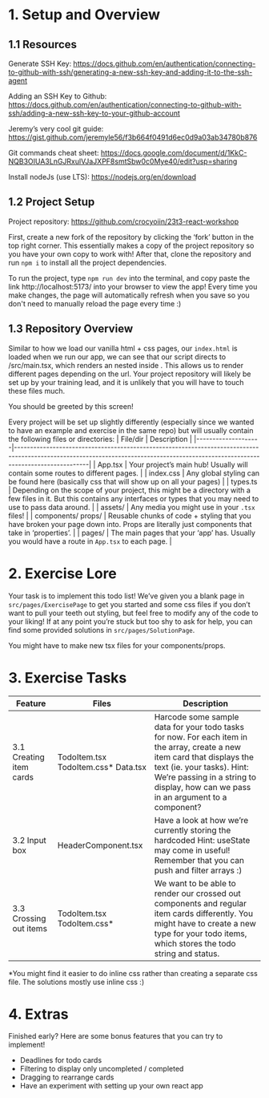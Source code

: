 # 1. Setup and Overview

## 1.1 Resources

Generate SSH Key: https://docs.github.com/en/authentication/connecting-to-github-with-ssh/generating-a-new-ssh-key-and-adding-it-to-the-ssh-agent 

Adding an SSH Key to Github: https://docs.github.com/en/authentication/connecting-to-github-with-ssh/adding-a-new-ssh-key-to-your-github-account 

Jeremy’s very cool git guide: https://gist.github.com/jeremyle56/f3b664f0491d6ec0d9a03ab34780b876 

Git commands cheat sheet: https://docs.google.com/document/d/1KkC-NQB3OIUA3LnGJRxulVJaJXPF8smtSbw0c0Mye40/edit?usp=sharing 

Install nodeJs (use LTS): https://nodejs.org/en/download 



## 1.2 Project Setup

Project repository: https://github.com/crocyoiin/23t3-react-workshop 

First, create a new fork of the repository by clicking the ‘fork’ button in the top right corner. This essentially makes a copy of the project repository so you have your own copy to work with! After that, clone the repository and run `npm i` to install all the project dependencies.

To run the project, type `npm run dev` into the terminal, and copy paste the link http://localhost:5173/ into your browser to view the app! Every time you make changes, the page will automatically refresh when you save so you don't need to manually reload the page every time :)


## 1.3 Repository Overview

Similar to how we load our vanilla html + css pages, our `index.html` is loaded when we run our app, we can see that our script directs to /src/main.tsx, which renders an <App /> nested inside <BrowserRouter>. This allows us to render different pages depending on the url. Your project repository will likely be set up by your training lead, and it is unlikely that you will have to touch these files much.



You should be greeted by this screen!

Every project will be set up slightly differently (especially since we wanted to have an example and exercise in the same repo) but will usually contain the following files or directories:
| File/dir           | Description                                                                                                                                                                       |
|--------------------|-----------------------------------------------------------------------------------------------------------------------------------------------------------------------------------|
| App.tsx            | Your project’s main hub! Usually will contain some routes to different pages.                                                                                                     |
| index.css          | Any global styling can be found here (basically css that will show up on all your pages)                                                                                          |
| types.ts           | Depending on the scope of your project, this might be a directory with a few files in it. But this contains any interfaces or types that you may need to use to pass data around. |
| assets/            | Any media you might use in your `.tsx` files!                                                                                                                                     |
| components/ props/ | Reusable chunks of code + styling that you have broken your page down into. Props are literally just components that take in ‘properties’.                                        |
| pages/             | The main pages that your ‘app’ has. Usually you would have a route in `App.tsx` to each page.                                                                                     |


# 2. Exercise Lore

Your task is to implement this todo list! We’ve given you a blank page in `src/pages/ExercisePage` to get you started and some css files if you don’t want to pull your teeth out styling, but feel free to modify any of the code to your liking! If at any point you’re stuck but too shy to ask for help, you can find some provided solutions in `src/pages/SolutionPage`.

You might have to make new tsx files for your components/props.

# 3. Exercise Tasks
| Feature                 | Files                     | Description                                                                                                                                                                                                                                        |
|-------------------------|---------------------------|----------------------------------------------------------------------------------------------------------------------------------------------------------------------------------------------------------------------------------------------------|
| 3.1 Creating item cards | TodoItem.tsx TodoItem.css* Data.tsx | Harcode some sample data for your todo tasks for now. For each item in the array, create a new item card that displays the text (ie. your tasks).  Hint: We’re passing in a string to display, how can we pass in an argument to a component? |
| 3.2 Input box           | HeaderComponent.tsx       | Have a look at how we’re currently storing the hardcoded  Hint: useState may come in useful! Remember that you can push and filter arrays :)                                                                                                       |
| 3.3 Crossing out items  | TodoItem.tsx TodoItem.css* | We want to be able to render our crossed out components and regular item cards differently. You might have to create a new type for your todo items, which stores the todo string and status.                                                      |

*You might find it easier to do inline css rather than creating a separate css file. The solutions mostly use inline css :)

# 4. Extras

Finished early? Here are some bonus features that you can try to implement!
- Deadlines for todo cards
- Filtering to display only uncompleted / completed
- Dragging to rearrange cards
- Have an experiment with setting up your own react app
